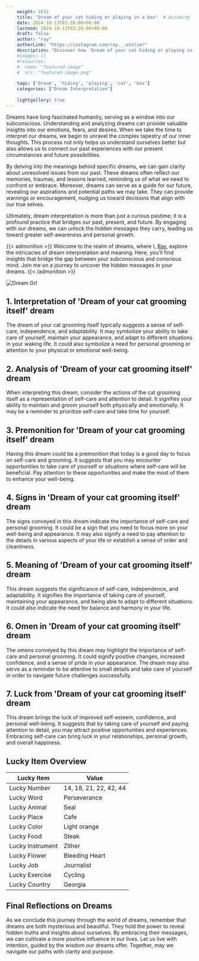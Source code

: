 ```yaml
---
    weight: 1631
    title: "Dream of your cat hiding or playing in a box"  # Assuming 'title' column exists
    date: 2024-10-13T03:26:00+08:00
    lastmod: 2024-10-13T03:26:00+08:00
    draft: false
    author: "ray"
    authorLink: "https://instagram.com/ray._.atelier"
    description: "Discover how 'Dream of your cat hiding or playing in a box' can interpret your future and uncover its significant meanings in your life."
    #images: []
    #resources:
    #- name: "featured-image"
    #  src: "featured-image.png"
    
    tags: ['Dream', 'hiding', 'playing', 'cat', 'box']
    categories: ["Dream Interpretation"]
    
    lightgallery: true
---
```

    
Dreams have long fascinated humanity, serving as a window into our subconscious. Understanding and analyzing dreams can provide valuable insights into our emotions, fears, and desires. When we take the time to interpret our dreams, we begin to unravel the complex tapestry of our inner thoughts. This process not only helps us understand ourselves better but also allows us to connect our past experiences with our present circumstances and future possibilities.

By delving into the meanings behind specific dreams, we can gain clarity about unresolved issues from our past. These dreams often reflect our memories, traumas, and lessons learned, reminding us of what we need to confront or embrace. Moreover, dreams can serve as a guide for our future, revealing our aspirations and potential paths we may take. They can provide warnings or encouragement, nudging us toward decisions that align with our true selves.

Ultimately, dream interpretation is more than just a curious pastime; it is a profound practice that bridges our past, present, and future. By engaging with our dreams, we can unlock the hidden messages they carry, leading us toward greater self-awareness and personal growth.

{{< admonition >}}
Welcome to the realm of dreams, where I, [Ray](https://instagram.com/ray._.atelier), explore the intricacies of dream interpretation and meaning. Here, you’ll find insights that bridge the gap between your subconscious and conscious mind. Join me on a journey to uncover the hidden messages in your dreams.
{{< /admonition >}}

![Dream Grl](https://cdn.pixabay.com/photo/2017/11/02/03/35/gothic-2910057_1280.jpg "Dream Grl")

## 1. Interpretation of 'Dream of your cat grooming itself' dream
 The dream of your cat grooming itself typically suggests a sense of self-care, independence, and adaptability. It may symbolize your ability to take care of yourself, maintain your appearance, and adapt to different situations in your waking life. It could also symbolize a need for personal grooming or attention to your physical or emotional well-being.

## 2. Analysis of 'Dream of your cat grooming itself' dream
 When interpreting this dream, consider the actions of the cat grooming itself as a representation of self-care and attention to detail. It signifies your ability to maintain and groom yourself both physically and emotionally. It may be a reminder to prioritize self-care and take time for yourself.

## 3. Premonition for 'Dream of your cat grooming itself' dream
 Having this dream could be a premonition that today is a good day to focus on self-care and grooming. It suggests that you may encounter opportunities to take care of yourself or situations where self-care will be beneficial. Pay attention to these opportunities and make the most of them to enhance your well-being.

## 4. Signs in 'Dream of your cat grooming itself' dream
 The signs conveyed in this dream indicate the importance of self-care and personal grooming. It could be a sign that you need to focus more on your well-being and appearance. It may also signify a need to pay attention to the details in various aspects of your life or establish a sense of order and cleanliness.

## 5. Meaning of 'Dream of your cat grooming itself' dream
 This dream suggests the significance of self-care, independence, and adaptability. It signifies the importance of taking care of yourself, maintaining your appearance, and being able to adapt to different situations. It could also indicate the need for balance and harmony in your life.

## 6. Omen in 'Dream of your cat grooming itself' dream
 The omens conveyed by this dream may highlight the importance of self-care and personal grooming. It could signify positive changes, increased confidence, and a sense of pride in your appearance. The dream may also serve as a reminder to be attentive to small details and take care of yourself in order to navigate future challenges successfully.

## 7. Luck from 'Dream of your cat grooming itself' dream
 This dream brings the luck of improved self-esteem, confidence, and personal well-being. It suggests that by taking care of yourself and paying attention to detail, you may attract positive opportunities and experiences. Embracing self-care can bring luck in your relationships, personal growth, and overall happiness.

## Lucky Item Overview
| Lucky Item          | Value              |
|---------------|--------------------|
| Lucky Number        | 14, 18, 21, 22, 42, 44  |
| Lucky Word          | Perseverance |
| Lucky Animal        | Seal |
| Lucky Place         | Cafe     |
| Lucky Color         | Light orange     |
| Lucky Food          | Steak      |
| Lucky Instrument    | Zither |
| Lucky Flower        | Bleeding Heart    |
| Lucky Job           | Journalist       |
| Lucky Exercise      | Cycling  |
| Lucky Country       | Georgia    |


##  Final Reflections on Dreams

As we conclude this journey through the world of dreams, remember that dreams are both mysterious and beautiful. They hold the power to reveal hidden truths and insights about ourselves. By embracing their messages, we can cultivate a more positive influence in our lives. Let us live with intention, guided by the wisdom our dreams offer. Together, may we navigate our paths with clarity and purpose.
